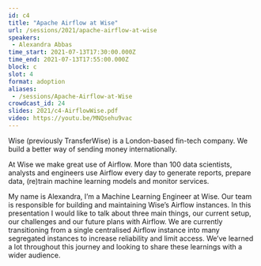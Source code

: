 ```yaml
---
id: c4
title: "Apache Airflow at Wise"
url: /sessions/2021/apache-airflow-at-wise
speakers:
 - Alexandra Abbas
time_start: 2021-07-13T17:30:00.000Z
time_end: 2021-07-13T17:55:00.000Z
block: c
slot: 4
format: adoption
aliases:
 - /sessions/Apache-Airflow-at-Wise
crowdcast_id: 24
slides: 2021/c4-AirflowWise.pdf
video: https://youtu.be/MNQsehu9vac
---
```


Wise (previously TransferWise) is a London-based fin-tech company. We build a better way of sending money internationally.

 At Wise we make great use of Airflow. More than 100 data scientists, analysts and engineers use Airflow every day to generate reports, prepare data, (re)train machine learning models and monitor services.

 My name is Alexandra, I’m a Machine Learning Engineer at Wise. Our team is responsible for building and maintaining Wise’s Airflow instances. In this presentation I would like to talk about three main things, our current setup, our challenges and our future plans with Airflow. We are currently transitioning from a single centralised Airflow instance into many segregated instances to increase reliability and limit access. We’ve learned a lot throughout this journey and looking to share these learnings with a wider audience.
